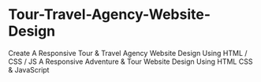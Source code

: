 # Tour-Travel-Agency-Website-Design
Create A Responsive Tour &amp; Travel Agency Website Design Using HTML / CSS / JS A Responsive Adventure &amp; Tour Website Design Using HTML CSS &amp; JavaScript
